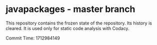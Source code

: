 # javapackages - master branch

This repository contains the frozen state of the repository.
Its history is cleared. It is used only for static code
analysis with Codacy.

Commit Time: 1712984149